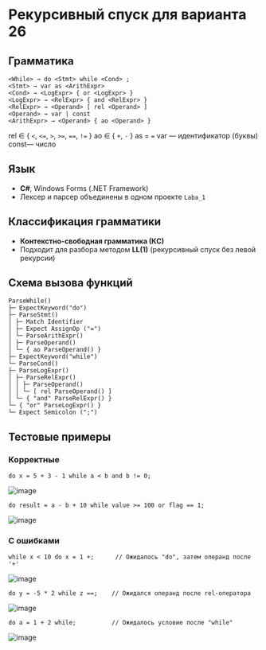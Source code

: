 # Рекурсивный спуск для варианта 26

## Грамматика

```
<While> → do <Stmt> while <Cond> ;
<Stmt> → var as <ArithExpr>
<Cond> → <LogExpr> { or <LogExpr> }
<LogExpr> → <RelExpr> { and <RelExpr> }
<RelExpr> → <Operand> [ rel <Operand> ]
<Operand> → var | const
<ArithExpr> → <Operand> { ao <Operand> }
```

rel ∈ { `<`, `<=`, `>`, `>=`, `==`, `!=` }
ao ∈ { `+`, `-` }
as = `=`
var — идентификатор (буквы)
const— число


## Язык
- **C#**, Windows Forms (.NET Framework)
- Лексер и парсер объединены в одном проекте `Laba_1`

## Классификация грамматики
- **Контекстно-свободная грамматика (КС)**  
- Подходит для разбора методом **LL(1)** (рекурсивный спуск без левой рекурсии)

## Схема вызова функций
```
ParseWhile()
├─ ExpectKeyword("do")
├─ ParseStmt()
│ ├─ Match Identifier
│ ├─ Expect AssignOp ("=")
│ └─ ParseArithExpr()
│ ├─ ParseOperand()
│ └─ { ao ParseOperand() }
├─ ExpectKeyword("while")
└─ ParseCond()
├─ ParseLogExpr()
│ ├─ ParseRelExpr()
│ │ ├─ ParseOperand()
│ │ └─ [ rel ParseOperand() ]
│ └─ { "and" ParseRelExpr() }
└─ { "or" ParseLogExpr() }
└─ Expect Semicolon (";")
```

## Тестовые примеры
### Корректные
```do x = 5 + 3 - 1 while a < b and b != 0;```

![image](https://github.com/user-attachments/assets/fa89adde-7f4c-42a0-b81b-b304a1222867)

```do result = a - b + 10 while value >= 100 or flag == 1;```

![image](https://github.com/user-attachments/assets/12634c7e-d2e4-4a32-b7bc-14673bbdc7b1)

### С ошибками
```while x < 10 do x = 1 +;      // Ожидалось "do", затем операнд после '+'```

![image](https://github.com/user-attachments/assets/d31dce90-7352-42d8-be79-7a30cde6e87e)

```do y = -5 * 2 while z ==;    // Ожидался операнд после rel-оператора```

![image](https://github.com/user-attachments/assets/051fa28b-2331-4f0c-9a8c-1b5c7b67b74c)

```do a = 1 + 2 while;          // Ожидалось условие после "while"```

![image](https://github.com/user-attachments/assets/f688e010-e767-495b-8d15-3f5c1eedf06e)
